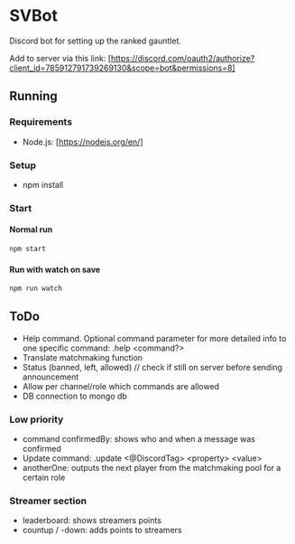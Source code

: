 # SVBot

Discord bot for setting up the ranked gauntlet.

Add to server via this link:
[https://discord.com/oauth2/authorize?client_id=785912791739269130&scope=bot&permissions=8]

## Running

### Requirements

- Node.js: [https://nodejs.org/en/]

### Setup

- npm install

### Start

#### Normal run

```bash
npm start
```

#### Run with watch on save

```bash
npm run watch
```

## ToDo

- Help command. Optional command parameter for more detailed info to one
  specific command: .help \<command?>
- Translate matchmaking function
- Status (banned, left, allowed) // check if still on server before sending
  announcement
- Allow per channel/role which commands are allowed
- DB connection to mongo db

### Low priority

- command confirmedBy: shows who and when a message was confirmed
- Update command: .update <@DiscordTag> \<property> \<value>
- anotherOne: outputs the next player from the matchmaking pool for a certain
  role

### Streamer section

- leaderboard: shows streamers points
- countup / -down: adds points to streamers
